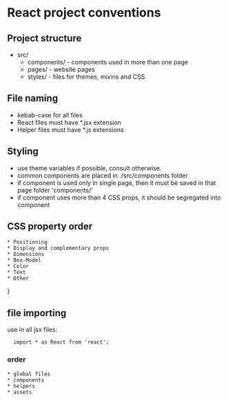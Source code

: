# React project conventions

## Project structure
  * src/
    * components/ - components used in more than one page
    * pages/ - website pages
    * styles/ - files for themes, mixins and CSS

## File naming
  * kebab-case for all files
  * React files must have *.jsx extension
  * Helper files must have *.js extensions

## Styling
  * use theme variables if possible, consult otherwise.
  * common components are placed in ./src/components folder
  * if component is used only in single page, then it must be saved in that page folder 'components/'
  * if component uses more than 4 CSS props, it should be segregated into component

  ## CSS property order
    * Positioning
    * Display and complementary props
    * Dimensions
    * Box-Model
    * Color
    * Text
    * Other
}

## file importing
  use in all jsx files:
```
  import * as React from 'react';
```
  ### order
    * global files
    * components
    * helpers
    * assets
